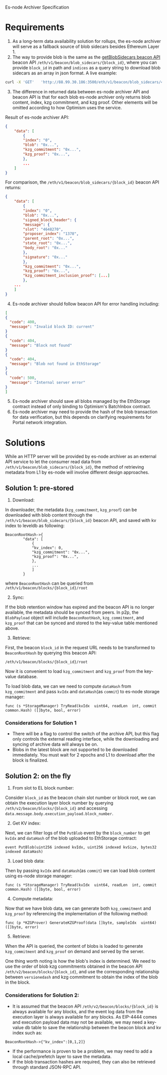 
Es-node Archiver Specification

# Requirements

1. As a long-term data availability solution for rollups, the es-node archiver will serve as a fallback source of blob sidecars besides Ethereum Layer 1.  
2. The way to provide blob is the same as the [getBlobSidecars beacon API](https://ethereum.github.io/beacon-APIs/#/Beacon/getBlobSidecars)  beacon API `/eth/v1/beacon/blob_sidecars/{block_id}`, where you can provide `block_id` in path and `indices` as a query string to download blob sidecars as an array in json format. A live example:
```sh
curl -X 'GET'   'http://88.99.30.186:3500/eth/v1/beacon/blob_sidecars/4700280?indices=0,2'   -H 'accept: application/json' 
```
 
3. The difference in returned data between es-node archiver API and beacon API is that for each blob es-node archiver only returns blob content, index, kzg commitment, and kzg proof. Other elements will be omitted according to how Optimism uses the service.

Result of es-node archiver API:
```json
{
	"data": [
		{
		"index": "0",
		"blob": "0x...",
		"kzg_commitment": "0x...",
		"kzg_proof": "0x...",
		},
		...
	]
}
```
For comparison, the `/eth/v1/beacon/blob_sidecars/{block_id}` beacon API returns: 
```json
{
	"data": [
		{
		"index": "0",
		"blob": "0x...",
		"signed_block_header": {
		"message": {
		"slot": "4648270",
		"proposer_index": "1378",
		"parent_root": "0x...",
		"state_root": "0x...",
		"body_root": "0x..."
		},
		"signature": "0x..."
		},
		"kzg_commitment": "0x...",
		"kzg_proof": "0x...",
		"kzg_commitment_inclusion_proof": [...]
		},
	...
	]
}
```
4. Es-node archiver should follow beacon API for error handling including:
```json
[
{
  "code": 400,
  "message": "Invalid block ID: current"
}
{
  "code": 404,
  "message": "Block not found"
}
{
  "code": 404,
  "message": "Blob not found in EthStorage"
}
{
  "code": 500,
  "message": "Internal server error"
}
]
```
5. Es-node archiver should save all blobs managed by the EthStorage contract instead of only binding to Optimism's BatchInbox contract.
6. Es-node archiver may need to provide the hash of the blob transaction for data verification, but this depends on clarifying requirements for Portal network integration.

# Solutions

While an HTTP server will be provided by es-node archiver as an external API service to let the consumer read data from `/eth/v1/beacon/blob_sidecars/{block_id}`, the method of retrieving metadata from L1 by es-node will involve different design approaches.

## Solution 1: pre-stored

1. Download:

In downloader, the metadata (`kzg_commitment`, `kzg_proof`) can be downloaded with blob content through the `/eth/v1/beacon/blob_sidecars/{block_id}` beacon API,  and saved with kv index to leveldb as following:
```
BeaconRootHash->{
		"data": [
			{
			"kv_index": 0,
			"kzg_commitment": "0x...",
			"kzg_proof": "0x...",
			},
			...
			]
		}
```
where `BeaconRootHash` can be queried from `/eth/v1/beacon/blocks/{block_id}/root`

2. Sync:

If the blob retention window has expired and the beacon API is no longer available, the metadata should be synced from peers. In p2p, the `BlobPayload` object will include `BeaconRootHash`, `kzg_commitment`, and `kzg_proof` that can be synced and stored to the key-value table mentioned above.

3. Retrieve:

First, the beacon `block_id` in the request URL needs to be transformed to `BeaconRootHash` by querying this beacon API:
```
/eth/v1/beacon/blocks/{block_id}/root
```

Now it is convenient to load `kzg_commitment` and `kzg_proof` from the key-value database. 

To load blob data, we can we need to compute `dataHash` from `kzg_commitment` and pass `kvIdx` and `dataHash`(as `commit`)  to es-node storage manager:
 ```
 func (s *StorageManager) TryRead(kvIdx  uint64, readLen  int, commit  common.Hash) ([]byte, bool, error)
 ```

 ###  Considerations for Solution 1
- There will be a flag to control the switch of the archive API, but this flag only controls the external reading interface,  while the downloading and syncing of archive data will always be on.
- Blobs in the latest block are not supported to be downloaded immediately. You must wait for 2 epochs and L1 to download after the block is finalized.

## Solution 2: on the fly

1. From slot to EL block number:

Consider `block_id` as the beacon chain slot number or block root, we can obtain the execution layer block number by querying `/eth/v2/beacon/blocks/{block_id}` and accessing `data.message.body.execution_payload.block_number`.

2. Get KV index:

Next, we can filter logs of the `PutBlob` event by the `block_number` to get `kvIdx` and `dataHash` of the blob uploaded to EthStorage contract:
```
event PutBlob(uint256 indexed kvIdx, uint256 indexed kvSize, bytes32 indexed dataHash)
```
 3. Load blob data:
 
 Then by passing `kvIdx` and `dataHash`(as `commit`)  we can load blob content using es-node storage manager:
 ```
 func (s *StorageManager) TryRead(kvIdx  uint64, readLen  int, commit  common.Hash) ([]byte, bool, error)
 ```
 4. Compute metadata:

Now that we have blob data, we can generate both `kzg_commitment` and `kzg_proof` by referencing the implementation of the following method:
```
func (p *KZGProver) GenerateKZGProof(data []byte, sampleIdx  uint64) ([]byte, error)
```
5. Retrieve:

When the API is queried, the content of blobs is loaded to generate `kzg_commitment` and `kzg_proof` on demand and served by the server.

One thing worth noting is how the blob's index is determined. We need to use the order of blob kzg commitments obtained in the beacon API `/eth/v2/beacon/blocks/{block_id}`, and use the corresponding relationship between `versionedash` and kzg commitment to obtain the index of the blob in the block.

### Considerations for  Solution 2:

- It is assumed that the beacon API `/eth/v2/beacon/blocks/{block_id}` is always available for any blocks, and the event log data from the execution layer is always available for any blocks. As EIP-4444 comes and execution payload data may not be available, we may need a key-value db table to save the relationship between the beacon block and kv index such as:

```
BeaconRootHash->{"kv_index":[0,1,2]}
```

- If the performance is proven to be a problem, we may need to add a local cache/prefetch layer to save the metadata.
- If the blob transaction hashes are required, they can also be retrieved through standard JSON-RPC API.
 
